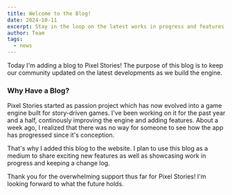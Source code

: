 ```yaml
---
title: Welcome to the Blog!
date: 2024-10-11
excerpt: Stay in the loop on the latest works in progress and features updates.
author: Team
tags:
  - news
---
```


Today I'm adding a blog to Pixel Stories! The purpose of this blog is to keep our community updated on the latest developments as we build the engine.

### Why Have a Blog?

Pixel Stories started as passion project which has now evolved into a game engine built for story-driven games. I've been working on it for the past year and a half, continously improving the engine and adding features. About a week ago, I realized that there was no way for someone to see how the app has progressed since it's conception.

That's why I added this blog to the website. I plan to use this blog as a medium to share exciting new
features as well as showcasing work in progress and keeping a change log.

Thank you for the overwhelming support thus far for Pixel Stories! I'm looking forward to what the future holds.

